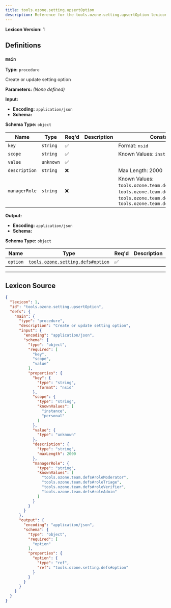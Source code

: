 ```yaml
---
title: tools.ozone.setting.upsertOption
description: Reference for the tools.ozone.setting.upsertOption lexicon
---
```

**Lexicon Version:** 1

## Definitions

<a name="main"></a>
### `main`

**Type:** `procedure`

Create or update setting option

**Parameters:** _(None defined)_

**Input:**

- **Encoding:** `application/json`
- **Schema:**

**Schema Type:** `object`

| Name | Type | Req'd  | Description | Constraints |
|------|------|----------|-------------|-------------|
| `key` | `string` | ✅  |  | Format: `nsid` |
| `scope` | `string` | ✅  |  | Known Values: `instance`, `personal` |
| `value` | `unknown` | ✅  |  |  |
| `description` | `string` | ❌  |  | Max Length: 2000 |
| `managerRole` | `string` | ❌  |  | Known Values: `tools.ozone.team.defs#roleModerator`, `tools.ozone.team.defs#roleTriage`, `tools.ozone.team.defs#roleVerifier`, `tools.ozone.team.defs#roleAdmin` |
**Output:**

- **Encoding:** `application/json`
- **Schema:**

**Schema Type:** `object`

| Name | Type | Req'd  | Description | Constraints |
|------|------|----------|-------------|-------------|
| `option` | [`tools.ozone.setting.defs#option`](/lexicons/tools/ozone/setting/tools-ozone-setting-defs#option) | ✅  |  |  |

---

## Lexicon Source
```json
{
  "lexicon": 1,
  "id": "tools.ozone.setting.upsertOption",
  "defs": {
    "main": {
      "type": "procedure",
      "description": "Create or update setting option",
      "input": {
        "encoding": "application/json",
        "schema": {
          "type": "object",
          "required": [
            "key",
            "scope",
            "value"
          ],
          "properties": {
            "key": {
              "type": "string",
              "format": "nsid"
            },
            "scope": {
              "type": "string",
              "knownValues": [
                "instance",
                "personal"
              ]
            },
            "value": {
              "type": "unknown"
            },
            "description": {
              "type": "string",
              "maxLength": 2000
            },
            "managerRole": {
              "type": "string",
              "knownValues": [
                "tools.ozone.team.defs#roleModerator",
                "tools.ozone.team.defs#roleTriage",
                "tools.ozone.team.defs#roleVerifier",
                "tools.ozone.team.defs#roleAdmin"
              ]
            }
          }
        }
      },
      "output": {
        "encoding": "application/json",
        "schema": {
          "type": "object",
          "required": [
            "option"
          ],
          "properties": {
            "option": {
              "type": "ref",
              "ref": "tools.ozone.setting.defs#option"
            }
          }
        }
      }
    }
  }
}
```
